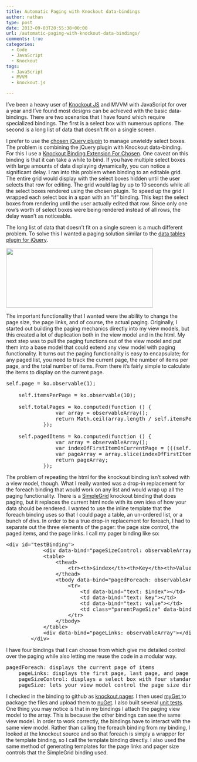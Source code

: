```yaml
---
title: Automatic Paging with Knockout data-bindings
author: nathan
type: post
date: 2013-09-03T20:55:38+00:00
url: /automatic-paging-with-knockout-data-bindings/
comments: true
categories:
  - Code
  - JavaScript
  - Knockout
tags:
  - JavaScript
  - MVVM
  - knockout.js

---
```

I&#8217;ve been a heavy user of <a title="Knockout JS" href="http://knockoutjs.com/" target="_blank">Knockout JS</a> and MVVM with JavaScript for over a year and I&#8217;ve found most designs can be achieved with the basic data-bindings. There are two scenarios that I have found which require specialized bindings. The first is a select box with numerous options. The second is a long list of data that doesn&#8217;t fit on a single screen.<!--more-->

I prefer to use the <a title="chosen jQuery plugin" href="http://harvesthq.github.io/chosen/" target="_blank">chosen jQuery plugin</a> to manage unwieldy select boxes. The problem is combining the jQuery plugin with Knockout data-binding. For this I use a <a title="Knockout Binding Extension For Chosen" href="http://www.nuget.org/packages/cb.ko.binding.chosen/" target="_blank">Knockout Binding Extension For Chosen</a>. One caveat on this binding is that it can take a while to bind. If you have multiple select boxes with large amounts of data displaying dynamically, you can notice a significant delay. I ran into this problem when binding to an editable grid. The entire grid would display with the select boxes hidden until the user selects that row for editing. The grid would lag by up to 10 seconds while all the select boxes rendered using the chosen plugin. To speed up the grid I wrapped each select box in a span with an &#8220;if&#8221; binding. This kept the select boxes from rendering until the user actually edited that row. Since only one row&#8217;s worth of select boxes were being rendered instead of all rows, the delay wasn&#8217;t as noticeable.

The long list of data that doesn&#8217;t fit on a single screen is a much different problem. To solve this I wanted a paging solution similar to the <a title="Data Tables plugin" href="https://datatables.net/" target="_blank">data tables plugin for jQuery</a>.

<a title="Data Tables" href="http://screencast.com/t/2ZJlLiT6j" target="_blank"><img class="embeddedObject" alt="" src="http://content.screencast.com/users/NathanJRobinson/folders/Jing/media/a81333be-7527-49b9-a5c4-fd9a26a8a0cb/2013-09-02_1711-thumb.png" width="400" height="162" border="0" /></a>

The important functionality that I wanted were the ability to change the page size, the page links, and of course, the actual paging. Originally, I started out building the paging mechanics directly into my view models, but this created a lot of duplication both in the view model and in the html. My next step was to pull the paging functions out of the view model and put them into a base model that could extend any view model with paging functionality. It turns out the paging functionality is easy to encapsulate; for any paged list, you need to track the current page, the number of items per page, and the total number of items. From there it&#8217;s fairly simple to calculate the items to display on the current page.

<pre class="brush: jscript; title: ; notranslate" title="">self.page = ko.observable(1);

    self.itemsPerPage = ko.observable(10);

    self.totalPages = ko.computed(function () {
                var array = observableArray();
                return Math.ceil(array.length / self.itemsPerPage());
            });

    self.pagedItems = ko.computed(function () {
                var array = observableArray();
                var indexOfFirstItemOnCurrentPage = (((self.page() * 1) - 1) * (self.itemsPerPage() * 1));
                var pageArray = array.slice(indexOfFirstItemOnCurrentPage, indexOfFirstItemOnCurrentPage + (self.itemsPerPage()* 1));
                return pageArray;
            });
</pre>

The problem of repeating the html for the knockout binding isn&#8217;t solved with a view model, though. What I really wanted was a drop-in replacement for the foreach binding that would work on any list and would wrap up all the paging functionality. There is a <a title="SimpleGrid" href="https://github.com/knockout/knockout/tree/gh-pages/examples/resources" target="_blank">SimpleGrid</a> knockout binding that does paging, but it replaces the current html node with its own idea of how your data should be rendered. I wanted to use the inline template that the foreach binding uses so that I could page a table, an un-ordered list, or a bunch of divs. In order to be a true drop-in replacement for foreach, I had to separate out the three elements of the pager: the page size control, the paged items, and the page links. I call my pager binding like so:

<pre class="brush: xml; title: ; notranslate" title="">&lt;div id="testBinding"&gt;
            &lt;div data-bind="pageSizeControl: observableArray, pageSize: pageSize"&gt;&lt;/div&gt;
            &lt;table&gt;
                &lt;thead&gt;
                    &lt;tr&gt;&lt;th&gt;$index&lt;/th&gt;&lt;th&gt;Key&lt;/th&gt;&lt;th&gt;Value&lt;/th&gt;&lt;th&gt;Page Size&lt;/th&gt;&lt;/tr&gt;
                &lt;/thead&gt;
                &lt;tbody data-bind="pagedForeach: observableArray"&gt;
                    &lt;tr&gt;
                        &lt;td data-bind="text: $index"&gt;&lt;/td&gt;
                        &lt;td data-bind="text: key"&gt;&lt;/td&gt;
                        &lt;td data-bind="text: value"&gt;&lt;/td&gt;
                        &lt;td class="parentPageSize" data-bind="text: $parent.pageSize"&gt;&lt;/td&gt;
                    &lt;/tr&gt;
                &lt;/tbody&gt;
            &lt;/table&gt;
            &lt;div data-bind="pageLinks: observableArray"&gt;&lt;/div&gt;
        &lt;/div&gt;
</pre>

I have four bindings that I can choose from which give me detailed control over the paging while also letting me reuse the code in a modular way. 

<pre>pagedForeach: displays the current page of items
    pageLinks: displays the first page, last page, and page number navigation links
    pageSizeControl: displays a select box with four standard page sizes to choose from
    pageSize: lets your view model control the page size directly
</pre>

I checked in the binding to github as <a href="https://github.com/nathanrobinson/knockout.pager" title="knockout.pager" target="_blank">knockout.pager</a>. I then used <a href="http://www.myget.org/" title="myGet" target="_blank">myGet </a>to package the files and upload them to <a href="http://www.nuget.org/packages/knockout.pager/" title="knockout.pager" target="_blank">nuGet</a>. I also built several <a href="https://rawgithub.com/nathanrobinson/knockout.pager/master/tests.html" title="unit tests" target="_blank">unit tests</a>. One thing you may notice is that in my bindings I attach the paging view model to the array. This is because the other bindings can see the same view model. In order to work correctly, the bindings have to interact with the same view model. Rather than calling the foreach binding from my binding, I looked at the knockout source and so that foreach is simply a wrapper for the template binding, so I call the template binding directly. I also used the same method of generating templates for the page links and pager size controls that the SimpleGrid binding used.
